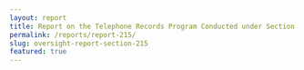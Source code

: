 ```yaml
---
layout: report
title: Report on the Telephone Records Program Conducted under Section 215
permalink: /reports/report-215/
slug: oversight-report-section-215
featured: true
---
```

